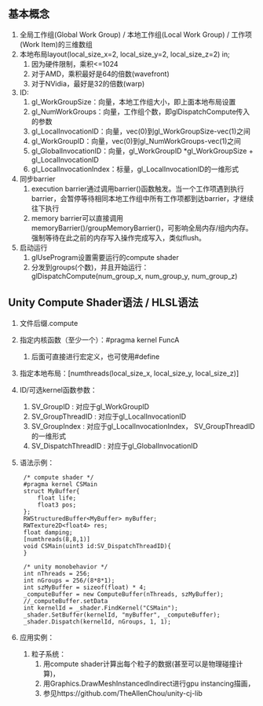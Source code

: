 ## 基本概念
1. 全局工作组(Global Work Group) / 本地工作组(Local Work Group) / 工作项(Work Item)的三维数组
2. 本地布局layout(local_size_x=2, local_size_y=2, local_size_z=2) in; 
    1. 因为硬件限制，乘积<=1024
    2. 对于AMD，乘积最好是64的倍数(wavefront)
    3. 对于NVidia，最好是32的倍数(warp)
3. ID:
    1. gl_WorkGroupSize：向量，本地工作组大小，即上面本地布局设置
    2. gl_NumWorkGroups：向量，工作组个数，即glDispatchCompute传入的参数
    3. gl_LocalInvocationID：向量，vec(0)到gl_WorkGroupSize-vec(1)之间
    4. gl_WorkGroupID：向量，vec(0)到gl_NumWorkGroups-vec(1)之间
    5. gl_GlobalInvocationID：向量，gl_WorkGroupID *gl_WorkGroupSize + gl_LocalInvocationID
    6. gl_LocalInvocationIndex：标量，gl_LocalInvocationID的一维形式
4. 同步barrier
    1. execution barrier通过调用barrier()函数触发。当一个工作项遇到执行barrier，会暂停等待相同本地工作组中所有工作项都到达barrier，才继续往下执行
    2. memory barrier可以直接调用memoryBarrier()/groupMemoryBarrier()，可影响全局内存/组内内存。强制等待在此之前的内存写入操作完成写入，类似flush。
5. 启动运行
    1. glUseProgram设置需要运行的compute shader
    2. 分发到groups(个数)，并且开始运行：glDispatchCompute(num_group_x, num_group_y, num_group_z)

## Unity Compute Shader语法 / HLSL语法
1. 文件后缀.compute
2. 指定内核函数（至少一个）：#pragma kernel FuncA
    1. 后面可直接进行宏定义，也可使用#define
3. 指定本地布局：[numthreads(local_size_x, local_size_y, local_size_z)]
4. ID/可选kernel函数参数：
    1. SV_GroupID : 对应于gl_WorkGroupID
    2. SV_GroupThreadID : 对应于gl_LocalInvocationID
    3. SV_GroupIndex : 对应于gl_LocalInvocationIndex， SV_GroupThreadID的一维形式
    4. SV_DispatchThreadID : 对应于gl_GlobalInvocationID
5. 语法示例：

        /* compute shader */
        #pragma kernel CSMain
        struct MyBuffer{
            float life;
            float3 pos;
        };
        RWStructuredBuffer<MyBuffer> myBuffer;
        RWTexture2D<float4> res;
        float damping;
        [numthreads(8,8,1)]
        void CSMain(uint3 id:SV_DispatchThreadID){
        }

        /* unity monobehavior */
        int nThreads = 256;
        int nGroups = 256/(8*8*1);
        int szMyBuffer = sizeof(float) * 4;
        _computeBuffer = new ComputeBuffer(nThreads, szMyBuffer);
        //_computeBuffer.setData
        int kernelId = _shader.FindKernel("CSMain");
        _shader.SetBuffer(kernelId, "myBuffer", _computeBuffer);
        _shader.Dispatch(kernelId, nGroups, 1, 1);
6. 应用实例：
    1. 粒子系统：
        1. 用compute shader计算出每个粒子的数据(甚至可以是物理碰撞计算)，
        2. 用Graphics.DrawMeshInstancedIndirect进行gpu instancing描画，
        3. 参见https://github.com/TheAllenChou/unity-cj-lib